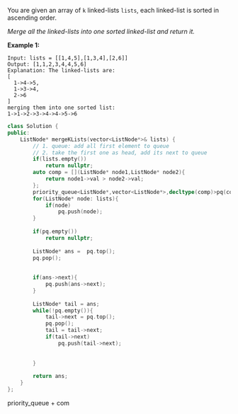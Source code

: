 You are given an array of `k` linked-lists `lists`, each linked-list is sorted in ascending order.

*Merge all the linked-lists into one sorted linked-list and return it.*

 

**Example 1:**

```
Input: lists = [[1,4,5],[1,3,4],[2,6]]
Output: [1,1,2,3,4,4,5,6]
Explanation: The linked-lists are:
[
  1->4->5,
  1->3->4,
  2->6
]
merging them into one sorted list:
1->1->2->3->4->4->5->6
```

```c++
class Solution {
public:
    ListNode* mergeKLists(vector<ListNode*>& lists) {
        // 1. queue: add all first element to queue
        // 2. take the first one as head, add its next to queue
        if(lists.empty())
            return nullptr;
        auto comp = [](ListNode* node1,ListNode* node2){
            return node1->val > node2->val;
        };
        priority_queue<ListNode*,vector<ListNode*>,decltype(comp)>pq(comp);
        for(ListNode* node: lists){
            if(node)
                pq.push(node);
        }
        
        if(pq.empty())
            return nullptr;
    
        ListNode* ans =  pq.top();
        pq.pop();
        
        
        if(ans->next){
            pq.push(ans->next);
        }
        
        ListNode* tail = ans;
        while(!pq.empty()){
            tail->next = pq.top();
            pq.pop();
            tail = tail->next;
            if(tail->next)
                pq.push(tail->next);
          
            
        }
        
        return ans;
    }
};
```

priority_queue + com